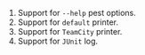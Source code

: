 1. Support for `--help` pest options.
2. Support for `default` printer.
3. Support for `TeamCity` printer.
4. Support for `JUnit` log.
